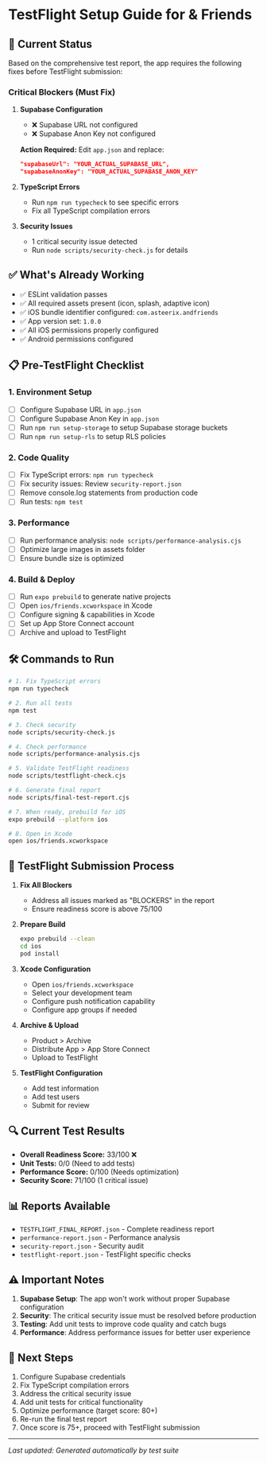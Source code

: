 # TestFlight Setup Guide for & Friends

## 🚨 Current Status
Based on the comprehensive test report, the app requires the following fixes before TestFlight submission:

### Critical Blockers (Must Fix)

1. **Supabase Configuration**
   - ❌ Supabase URL not configured
   - ❌ Supabase Anon Key not configured
   
   **Action Required:**
   Edit `app.json` and replace:
   ```json
   "supabaseUrl": "YOUR_ACTUAL_SUPABASE_URL",
   "supabaseAnonKey": "YOUR_ACTUAL_SUPABASE_ANON_KEY"
   ```

2. **TypeScript Errors**
   - Run `npm run typecheck` to see specific errors
   - Fix all TypeScript compilation errors

3. **Security Issues**
   - 1 critical security issue detected
   - Run `node scripts/security-check.js` for details

## ✅ What's Already Working

- ✅ ESLint validation passes
- ✅ All required assets present (icon, splash, adaptive icon)
- ✅ iOS bundle identifier configured: `com.asteerix.andfriends`
- ✅ App version set: `1.0.0`
- ✅ All iOS permissions properly configured
- ✅ Android permissions configured

## 📋 Pre-TestFlight Checklist

### 1. Environment Setup
- [ ] Configure Supabase URL in `app.json`
- [ ] Configure Supabase Anon Key in `app.json`
- [ ] Run `npm run setup-storage` to setup Supabase storage buckets
- [ ] Run `npm run setup-rls` to setup RLS policies

### 2. Code Quality
- [ ] Fix TypeScript errors: `npm run typecheck`
- [ ] Fix security issues: Review `security-report.json`
- [ ] Remove console.log statements from production code
- [ ] Run tests: `npm test`

### 3. Performance
- [ ] Run performance analysis: `node scripts/performance-analysis.cjs`
- [ ] Optimize large images in assets folder
- [ ] Ensure bundle size is optimized

### 4. Build & Deploy
- [ ] Run `expo prebuild` to generate native projects
- [ ] Open `ios/friends.xcworkspace` in Xcode
- [ ] Configure signing & capabilities in Xcode
- [ ] Set up App Store Connect account
- [ ] Archive and upload to TestFlight

## 🛠 Commands to Run

```bash
# 1. Fix TypeScript errors
npm run typecheck

# 2. Run all tests
npm test

# 3. Check security
node scripts/security-check.js

# 4. Check performance
node scripts/performance-analysis.cjs

# 5. Validate TestFlight readiness
node scripts/testflight-check.cjs

# 6. Generate final report
node scripts/final-test-report.cjs

# 7. When ready, prebuild for iOS
expo prebuild --platform ios

# 8. Open in Xcode
open ios/friends.xcworkspace
```

## 📱 TestFlight Submission Process

1. **Fix All Blockers**
   - Address all issues marked as "BLOCKERS" in the report
   - Ensure readiness score is above 75/100

2. **Prepare Build**
   ```bash
   expo prebuild --clean
   cd ios
   pod install
   ```

3. **Xcode Configuration**
   - Open `ios/friends.xcworkspace`
   - Select your development team
   - Configure push notification capability
   - Configure app groups if needed

4. **Archive & Upload**
   - Product > Archive
   - Distribute App > App Store Connect
   - Upload to TestFlight

5. **TestFlight Configuration**
   - Add test information
   - Add test users
   - Submit for review

## 🔍 Current Test Results

- **Overall Readiness Score:** 33/100 ❌
- **Unit Tests:** 0/0 (Need to add tests)
- **Performance Score:** 0/100 (Needs optimization)
- **Security Score:** 71/100 (1 critical issue)

## 📊 Reports Available

- `TESTFLIGHT_FINAL_REPORT.json` - Complete readiness report
- `performance-report.json` - Performance analysis
- `security-report.json` - Security audit
- `testflight-report.json` - TestFlight specific checks

## ⚠️ Important Notes

1. **Supabase Setup**: The app won't work without proper Supabase configuration
2. **Security**: The critical security issue must be resolved before production
3. **Testing**: Add unit tests to improve code quality and catch bugs
4. **Performance**: Address performance issues for better user experience

## 🎯 Next Steps

1. Configure Supabase credentials
2. Fix TypeScript compilation errors
3. Address the critical security issue
4. Add unit tests for critical functionality
5. Optimize performance (target score: 80+)
6. Re-run the final test report
7. Once score is 75+, proceed with TestFlight submission

---

*Last updated: Generated automatically by test suite*
